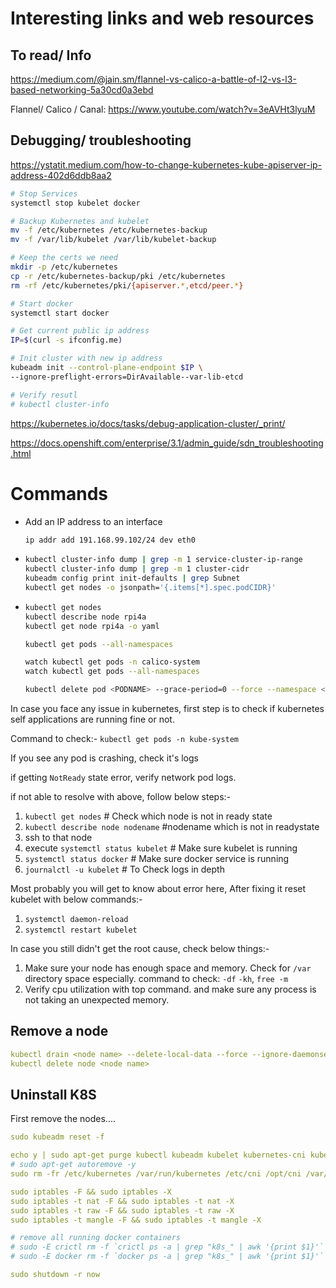 # Interesting links and web resources

## To read/ Info

https://medium.com/@jain.sm/flannel-vs-calico-a-battle-of-l2-vs-l3-based-networking-5a30cd0a3ebd

Flannel/ Calico / Canal: https://www.youtube.com/watch?v=3eAVHt3lyuM

## Debugging/ troubleshooting

https://ystatit.medium.com/how-to-change-kubernetes-kube-apiserver-ip-address-402d6ddb8aa2
```bash
# Stop Services
systemctl stop kubelet docker

# Backup Kubernetes and kubelet
mv -f /etc/kubernetes /etc/kubernetes-backup
mv -f /var/lib/kubelet /var/lib/kubelet-backup

# Keep the certs we need
mkdir -p /etc/kubernetes
cp -r /etc/kubernetes-backup/pki /etc/kubernetes
rm -rf /etc/kubernetes/pki/{apiserver.*,etcd/peer.*}

# Start docker
systemctl start docker

# Get current public ip address
IP=$(curl -s ifconfig.me)

# Init cluster with new ip address
kubeadm init --control-plane-endpoint $IP \
--ignore-preflight-errors=DirAvailable--var-lib-etcd

# Verify resutl
# kubectl cluster-info
```



https://kubernetes.io/docs/tasks/debug-application-cluster/_print/

https://docs.openshift.com/enterprise/3.1/admin_guide/sdn_troubleshooting.html

# Commands

- Add an IP address to an interface

  ```bash
  ip addr add 191.168.99.102/24 dev eth0
  ```

- ```bash
  kubectl cluster-info dump | grep -m 1 service-cluster-ip-range
  kubectl cluster-info dump | grep -m 1 cluster-cidr
  kubeadm config print init-defaults | grep Subnet
  kubectl get nodes -o jsonpath='{.items[*].spec.podCIDR}'
  ```


- ```bash
  kubectl get nodes
  kubectl describe node rpi4a
  kubectl get node rpi4a -o yaml
  
  kubectl get pods --all-namespaces
  
  watch kubectl get pods -n calico-system
  watch kubectl get pods --all-namespaces
  
  kubectl delete pod <PODNAME> --grace-period=0 --force --namespace <NAMESPACE>
  ```
  
  

In case you face any issue in kubernetes, first step is to check if kubernetes self applications are running fine or not.

Command to check:- `kubectl get pods -n kube-system`

If you see any pod is crashing, check it's logs

if getting `NotReady` state error, verify network pod logs.

if not able to resolve with above, follow below steps:-

1. `kubectl get nodes` # Check which node is not in ready state
2. `kubectl describe node nodename` #nodename which is not in readystate
3. ssh to that node
4. execute `systemctl status kubelet` # Make sure kubelet is running
5. `systemctl status docker` # Make sure docker service is running
6. `journalctl -u kubelet` # To Check logs in depth

Most probably you will get to know about error here, After fixing it reset kubelet with below commands:-

1. `systemctl daemon-reload`
2. `systemctl restart kubelet`

In case you still didn't get the root cause, check below things:-

1. Make sure your node has enough space and memory. Check for `/var` directory space especially. command to check: `-df` `-kh`, `free -m`
2. Verify cpu utilization with top command. and make sure any process is not taking an unexpected memory.

## Remove a node

```yaml
kubectl drain <node name> --delete-local-data --force --ignore-daemonsets
kubectl delete node <node name>
```

## Uninstall K8S

First remove the nodes....



```yaml
sudo kubeadm reset -f

echo y | sudo apt-get purge kubectl kubeadm kubelet kubernetes-cni kube*
# sudo apt-get autoremove -y
sudo rm -fr /etc/kubernetes /var/run/kubernetes /etc/cni /opt/cni /var/lib/cni /var/lib/etcd ~/.kube

sudo iptables -F && sudo iptables -X
sudo iptables -t nat -F && sudo iptables -t nat -X
sudo iptables -t raw -F && sudo iptables -t raw -X
sudo iptables -t mangle -F && sudo iptables -t mangle -X

# remove all running docker containers
# sudo -E crictl rm -f `crictl ps -a | grep "k8s_" | awk '{print $1}'`
# sudo -E docker rm -f `docker ps -a | grep "k8s_" | awk '{print $1}'`

sudo shutdown -r now

```

